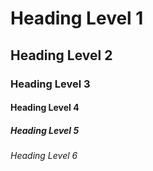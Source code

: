 # Heading Level 1
## Heading Level 2
### Heading Level 3
#### Heading Level 4
##### Heading Level 5
###### Heading Level 6